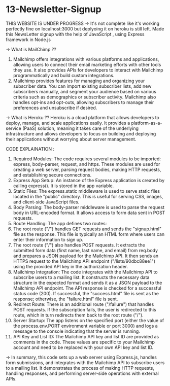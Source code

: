 # 13-Newsletter-Signup
THIS WEBSITE IS UNDER PROGRESS -> It's not complete like it's working perfectly fine on localhost:3000 but deplyoing it on heroku is still left. 
Made this NewsLetter signup with the help of JavaScript ,  using Express framework in Node.js 

-> What is MailChimp ??
1. Mailchimp offers integrations with various platforms and applications, allowing users to connect their email marketing efforts with other tools they use. It also provides APIs for developers to interact with Mailchimp programmatically and build custom integrations.
2. Mailchimp provides features for managing and organizing your subscriber data. You can import existing subscriber lists, add new subscribers manually, and segment your audience based on various criteria such as demographics or subscriber activity. Mailchimp also handles opt-ins and opt-outs, allowing subscribers to manage their preferences and unsubscribe if desired.

-> What is Heroku ??
Heroku is a cloud platform that allows developers to deploy, manage, and scale applications easily. It provides a platform-as-a-service (PaaS) solution, meaning it takes care of the underlying infrastructure and allows developers to focus on building and deploying their applications without worrying about server management.


CODE EXPLAINATION : 
1. Required Modules: The code requires several modules to be imported: express, body-parser, request, and https. These modules are used for creating a web server, parsing request bodies, making HTTP requests, and establishing secure connections.
2. Express App Setup: An instance of the Express application is created by calling express(). It is stored in the app variable.
3. Static Files: The express.static middleware is used to serve static files located in the "public" directory. This is useful for serving CSS, images, and client-side JavaScript files.
4. Body Parsing: The body-parser middleware is used to parse the request body in URL-encoded format. It allows access to form data sent in POST requests.
5. Route Handling: The app defines two routes:
6. The root route ("/") handles GET requests and sends the "signup.html" file as the response. This file is typically an HTML form where users can enter their information to sign up.
7. The root route ("/") also handles POST requests. It extracts the submitted form data (first name, last name, and email) from req.body and prepares a JSON payload for the Mailchimp API. It then sends an HTTPS request to the Mailchimp API endpoint ("/lists/90dbc88ee1") using the provided API key in the authorization header.
8. Mailchimp Integration: The code integrates with the Mailchimp API to subscribe users to a mailing list. It constructs the necessary data structure in the expected format and sends it as a JSON payload to the Mailchimp API endpoint. The API response is checked for a successful status code (200). If successful, the "success.html" file is sent as the response; otherwise, the "failure.html" file is sent.
9. Redirect Route: There is an additional route ("/failure") that handles POST requests. If the subscription fails, the user is redirected to this route, which in turn redirects them back to the root route ("/").
10. Server Startup: The app listens on the specified port (either the value of the process.env.PORT environment variable or port 3000) and logs a message to the console indicating that the server is running.
11. API Key and List ID: The Mailchimp API key and list ID are provided as comments in the code. These values are specific to your Mailchimp account and need to be replaced with your own API key and list ID.


-> In summary, this code sets up a web server using Express.js, handles form submissions, and integrates with the Mailchimp API to subscribe users to a mailing list. It demonstrates the process of making HTTP requests, handling responses, and performing server-side operations with external APIs.
